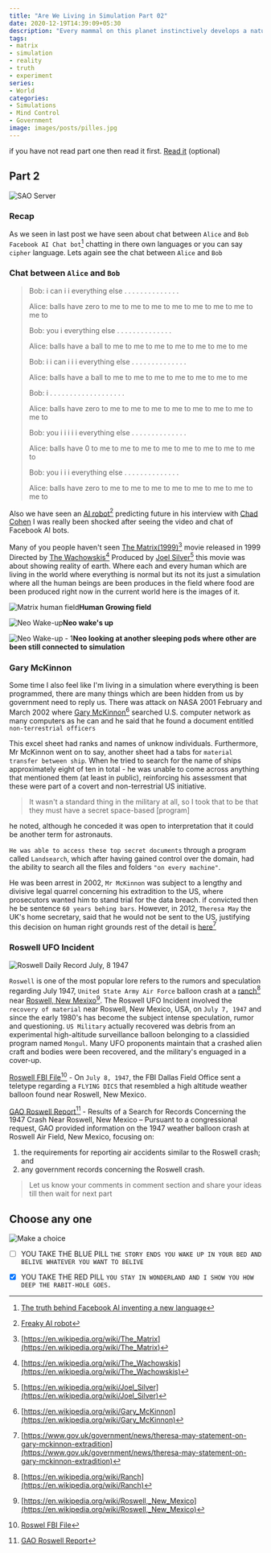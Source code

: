 ```yaml
---
title: "Are We Living in Simulation Part 02"
date: 2020-12-19T14:39:09+05:30
description: "Every mammal on this planet instinctively develops a natural equilibrium with the surrounding environment; but you humans do not. Instead you multiply, and multiply, until every resource is consumed. The only way for you to survive is to spread to another area. There is another organism on this planet that follows the same pattern... a virus" 
tags:
- matrix
- simulation
- reality
- truth
- experiment 
series:
- World
categories:
- Simulations
- Mind Control
- Government
image: images/posts/pilles.jpg
---
```


if you have not read part one then read it first. [Read it](https://mistrysiddh.com/2020/12/17/are-we-living-in-simulation-part-01/) (optional)

## Part 2

![SAO Server](/images/posts/sao.jpg)

### Recap

As we seen in last post we have seen about chat between `Alice` and `Bob` `Facebook AI Chat bot`[^1] chatting in there own languages or you can say `cipher` language. Lets again see the chat between  `Alice` and `Bob`

### Chat between `Alice` and `Bob`

> Bob: i can i i everything else . . . . . . . . . . . . . .
>
> Alice: balls have zero to me to me to me to me to me to me to me to me to
>
> Bob: you i everything else . . . . . . . . . . . . . .
>
> Alice: balls have a ball to me to me to me to me to me to me to me
>
> Bob: i i can i i i everything else . . . . . . . . . . . . . .
>
> Alice: balls have a ball to me to me to me to me to me to me to me
>
> Bob: i . . . . . . . . . . . . . . . . . . .
>
> Alice: balls have zero to me to me to me to me to me to me to me to me to
>
> Bob: you i i i i i everything else . . . . . . . . . . . . . .
>
> Alice: balls have 0 to me to me to me to me to me to me to me to me to
>
> Bob: you i i i everything else . . . . . . . . . . . . . .
>
> Alice: balls have zero to me to me to me to me to me to me to me to me to



Also we have seen an [AI robot](http://mistrysiddh.tk/posts/are-we-living-in-simulation/#freaky-ai-robot)[^2] predicting future in his interview with [Chad Cohen](https://www.nationalgeographic.com/expeditions/experts/chad-cohen/) I was really been shocked after seeing the video and chat of Facebook AI bots.



Many of you people haven't seen [The Matrix(1999)](https://en.wikipedia.org/wiki/The_Matrix)[^3] movie released in 1999 Directed by [The Wachowskis](https://en.wikipedia.org/wiki/The_Wachowskis)[^4] Produced by [Joel Silver](https://en.wikipedia.org/wiki/Joel_Silver)[^5] this movie was about showing reality of earth. Where each and every human which are living in the world where everything is normal but its not its just a simulation where all the human beings are been produces in the field where food are been produced right now in the current world here is the images of it.

![Matrix human field](/images/posts/matrix-human-field.jpg)**Human Growing field**

![Neo Wake-up](/images/posts/neo-wake-up.jpg)**Neo wake's up**

![Neo Wake-up - 1](/images/posts/neo-wake-up-1.png)**Neo looking at another sleeping pods where other are been still connected to simulation**



### Gary McKinnon

Some time I also feel like I'm living in a simulation where everything is been programmed, there are many things which are been hidden from us by government need to reply us. There was attack on NASA 2001 February and March 2002 where [Gary McKinnon](https://en.wikipedia.org/wiki/Gary_McKinnon)[^6] searched U.S. computer network as many computers as he can and he said that he found a document entitled `non-terrestrial officers`



This excel sheet had ranks and names of unknow individuals. Furthermore, Mr McKinnon went on to say, another sheet had a tabs for `material transfer between ship`. When he tried to search for the name of ships approximately eight of ten in total - he was unable to come across anything that mentioned them (at least in public), reinforcing his assessment that these were part of a covert and non-terrestrial US initiative.

>It wasn't a standard thing in the military at all, so I took that to be that they must have a secret space-based [program]

he noted, although he conceded it was open to interpretation that it could be another term for astronauts.



`He was able to access these top secret documents` through a program called `Landsearch`, which after having gained control over the domain, had the ability to search all the files and folders `"on every machine"`.



He was been arrest in 2002, `Mr McKinnon` was subject to a lengthy and divisive legal quarrel concerning his extradition to the US, where prosecutors wanted him to stand trial for the data breach.  if convicted then he be sentence `60 years behing bars`. However, in 2012, `Theresa May` the UK's home secretary, said that he would not be sent to the US, justifying this decision on human right grounds rest of the detail is [here](https://www.gov.uk/government/news/theresa-may-statement-on-gary-mckinnon-extradition)[^7]



### Roswell UFO Incident

![Roswell Daily Record July, 8 1947](/images/posts/RoswellDailyRecord-July-8-1947.jpg)

`Roswell` is one  of the most popular lore refers to the rumors and speculation regarding July 1947, `United State Army Air Force` balloon crash at a [ranch](https://en.wikipedia.org/wiki/Ranch)[^8] near [Roswell, New Mexixo](https://en.wikipedia.org/wiki/Roswell,_New_Mexico)[^9]. The Roswell UFO Incident involved the `recovery of material` near Roswell, New Mexico, USA, on `July 7, 1947` and since the early 1980's has become the subject intense speculation, rumor and questioning. `US Military` actually recovered was debris from an experimental high-altitude surveillance balloon belonging to a classidied program named `Mongul`. Many UFO proponents maintain that a crashed alien craft and bodies were been recovered, and the military's enguaged in a cover-up.



[Roswell FBI File](/files/roswell.pdf)[^10] - On `July 8, 1947`, the FBI Dallas Field Office sent a teletype regarding a `FLYING DICS` that resembled a high altitude weather balloon found near Roswell, New Mexico.



[GAO Roswell Report](/files/GAO-Roswell-report.pdf)[^11] -  Results of a Search for Records Concerning the 1947 Crash Near Roswell, New Mexico – Pursuant to a congressional request, GAO provided information on the 1947 weather balloon crash at Roswell Air Field, New Mexico, focusing on: 

1. the requirements for reporting air accidents similar to the Roswell crash; and 
2. any government records concerning the Roswell crash.





> Let us know your comments in comment section and share your ideas till then wait for next part 



## Choose any one

![Make a choice](/images/posts/blue-red.jpg)

- [ ] YOU TAKE THE BLUE PILL `THE STORY ENDS YOU WAKE UP IN YOUR BED AND BELIVE WHATEVER YOU WANT TO BELIVE`
- [x] YOU TAKE THE RED PILL `YOU STAY IN WONDERLAND AND I SHOW YOU HOW DEEP THE RABIT-HOLE GOES.`







[^1]:[The truth behind Facebook AI inventing a new language](http://mistrysiddh.tk/posts/are-we-living-in-simulation/#the-truth-behind-facebook-ai-inventing-a-new-language)
[^2]:[Freaky AI robot](http://mistrysiddh.tk/posts/are-we-living-in-simulation/#freaky-ai-robot)
[^3]: [https://en.wikipedia.org/wiki/The_Matrix](https://en.wikipedia.org/wiki/The_Matrix)
[^4]:[https://en.wikipedia.org/wiki/The_Wachowskis](https://en.wikipedia.org/wiki/The_Wachowskis)
[^5]:[https://en.wikipedia.org/wiki/Joel_Silver](https://en.wikipedia.org/wiki/Joel_Silver)
[^6]:[https://en.wikipedia.org/wiki/Gary_McKinnon](https://en.wikipedia.org/wiki/Gary_McKinnon)
[^7]:[https://www.gov.uk/government/news/theresa-may-statement-on-gary-mckinnon-extradition](https://www.gov.uk/government/news/theresa-may-statement-on-gary-mckinnon-extradition)
[^8]:[https://en.wikipedia.org/wiki/Ranch](https://en.wikipedia.org/wiki/Ranch)
[^9]:[https://en.wikipedia.org/wiki/Roswell,_New_Mexico](https://en.wikipedia.org/wiki/Roswell,_New_Mexico)

[^10]:[Roswel FBI File](/files/roswell.pdf)

[^11]:[GAO Roswell Report](/files/GAO-Roswell-report.pdf)
